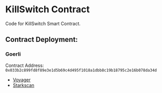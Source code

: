 # KillSwitch Contract

Code for KillSwitch Smart Contract.

## Contract Deployment:

### Goerli

Contract Address: `0x033b2c899fd8f89e3e1d5b69c4d495f1018a1dbb8c19b18795c2e16b078da34d`

- [Voyager](https://goerli.voyager.online/contract/0x033b2c899fd8f89e3e1d5b69c4d495f1018a1dbb8c19b18795c2e16b078da34d)
- [Starkscan](https://testnet.starkscan.co/contract/0x033b2c899fd8f89e3e1d5b69c4d495f1018a1dbb8c19b18795c2e16b078da34d)
